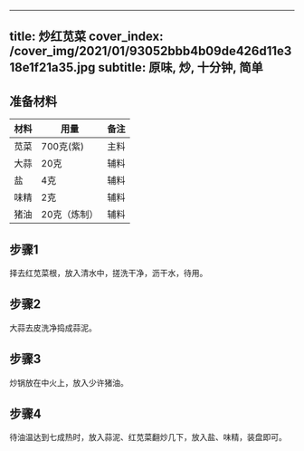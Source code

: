 
---
title: 炒红苋菜
cover_index: /cover_img/2021/01/93052bbb4b09de426d11e318e1f21a35.jpg
subtitle: 原味, 炒, 十分钟, 简单
---

## 准备材料

| 材料     | 用量 | 备注|
| ------- | ----- | --- |
| 苋菜 | 700克(紫)| 主料 |
| 大蒜 | 20克| 辅料 |
| 盐 | 4克| 辅料 |
| 味精 | 2克| 辅料 |
| 猪油 | 20克（炼制）| 辅料 |

## 步骤1

择去红苋菜根，放入清水中，搓洗干净，沥干水，待用。

## 步骤2

大蒜去皮洗净捣成蒜泥。

## 步骤3

炒锅放在中火上，放入少许猪油。

## 步骤4

待油温达到七成热时，放入蒜泥、红苋菜翻炒几下，放入盐、味精，装盘即可。

